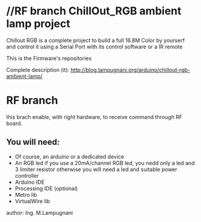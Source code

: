 //RF branch
ChillOut_RGB ambient lamp project
=================================
Chillout RGB is a complete project to build a full 16.8M Color
by yourserf and control it using a Serial Port with its control 
software or a IR remote

This is the Firmware's repositories

Complete description (it):
http://blog.lampugnani.org/arduino/chillout-rgb-ambient-lamp/

RF branch
=========
this brach enable, with right hardware, to receive command through
RF board.

You will need:
--------------
* Of course, an arduino or a dedicated device
* An RGB led
  if you use a 20mA/channel RGB led, you nedd only a led and 3 limiter resistor
  otherwise you will need a led and suitable power controller
* Arduino IDE
* Processing IDE (optional)
* Metro lib
* VirtualWire lib

author:		Ing. M.Lampugnani
